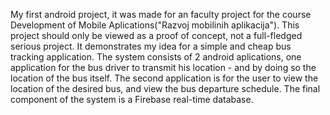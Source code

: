 My first android project, it was made for an faculty project for the course Development of Mobile Aplications("Razvoj mobilinih aplikacija"). This project should only be viewed as a proof of concept, not a full-fledged serious project. It demonstrates my idea for a simple and cheap bus tracking application. The system consists of 2 android aplications, one application for the bus driver to transmit his location - and by doing so the location of the bus itself. The second application is for the user to view the location of the desired bus, and view the bus departure schedule. The final component of the system is a Firebase real-time database.
